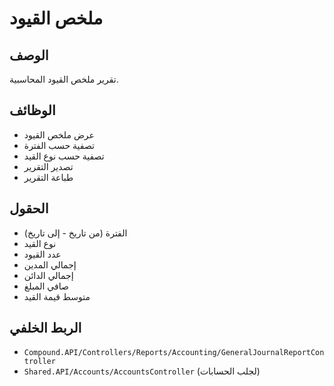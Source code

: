 # ملخص القيود

## الوصف
تقرير ملخص القيود المحاسبية.

## الوظائف
- عرض ملخص القيود
- تصفية حسب الفترة
- تصفية حسب نوع القيد
- تصدير التقرير
- طباعة التقرير

## الحقول
- الفترة (من تاريخ - إلى تاريخ)
- نوع القيد
- عدد القيود
- إجمالي المدين
- إجمالي الدائن
- صافي المبلغ
- متوسط قيمة القيد

## الربط الخلفي
- `Compound.API/Controllers/Reports/Accounting/GeneralJournalReportController`
- `Shared.API/Accounts/AccountsController` (لجلب الحسابات)
